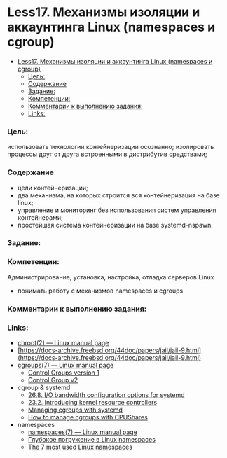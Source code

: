 # Less17. Механизмы изоляции и аккаунтинга Linux (namespaces и cgroup)
- [Less17. Механизмы изоляции и аккаунтинга Linux (namespaces и cgroup)](#less17-механизмы-изоляции-и-аккаунтинга-linux-namespaces-и-cgroup)
    - [Цель:](#цель)
    - [Содержание](#содержание)
    - [Задание:](#задание)
    - [Компетенции:](#компетенции)
    - [Комментарии к выполнению задания:](#комментарии-к-выполнению-задания)
    - [Links:](#links)

### Цель: 
использовать технологии контейнеризации осознанно;
изолировать процессы друг от друга встроенными в
дистрибутив средствами;

### Содержание
- цели контейнеризации;
- два механизма, на которых строится вся контейнеризация на базе linux;
- управление и мониторинг без использования систем управления контейнерами;
- простейшая система контейнеризации на базе systemd-nspawn.

### Задание:


### Компетенции:
Администрирование, установка, настройка, отладка серверов Linux
- понимать работу с механизмов namespaces и cgroups


### Комментарии к выполнению задания:

### Links:

- [chroot(2) — Linux manual page](https://man7.org/linux/man-pages/man2/chroot.2.html)
- [https://docs-archive.freebsd.org/44doc/papers/jail/jail-9.html](https://docs-archive.freebsd.org/44doc/papers/jail/jail-9.html)
- [cgroups(7) — Linux manual page](https://man7.org/linux/man-pages/man7/cgroups.7.html)
  - [Control Groups version 1](https://www.kernel.org/doc/html/latest/admin-guide/cgroup-v1/index.html#cgroup-v1)
  - [Control Group v2](https://www.kernel.org/doc/html/latest/admin-guide/cgroup-v2.html)
- cgroup & systemd
  - [26.8. I/O bandwidth configuration options for systemd](https://docs.redhat.com/en/documentation/red_hat_enterprise_linux/8/html/managing_monitoring_and_updating_the_kernel/assembly_configuring-resource-management-using-systemd_managing-monitoring-and-updating-the-kernel#ref_i-o-bandwidth-configuration-options-with-systemd_assembly_configuring-resource-management-using-systemd_managing-monitoring-and-updating-the-kernel)
  - [23.2. Introducing kernel resource controllers](https://docs.redhat.com/en/documentation/red_hat_enterprise_linux/8/html/managing_monitoring_and_updating_the_kernel/setting-limits-for-applications_managing-monitoring-and-updating-the-kernel#what-kernel-resource-controllers-are_setting-limits-for-applications)
  - [Managing cgroups with systemd](https://www.redhat.com/en/blog/cgroups-part-four)
  - [How to manage cgroups with CPUShares](https://www.redhat.com/en/blog/cgroups-part-two)
- namespaces
  - [namespaces(7) — Linux manual page](https://man7.org/linux/man-pages/man7/namespaces.7.html)
  - [Глубокое погружение в Linux namespaces](https://habr.com/ru/articles/458462/)
  - [The 7 most used Linux namespaces](https://www.redhat.com/en/blog/7-linux-namespaces)
  